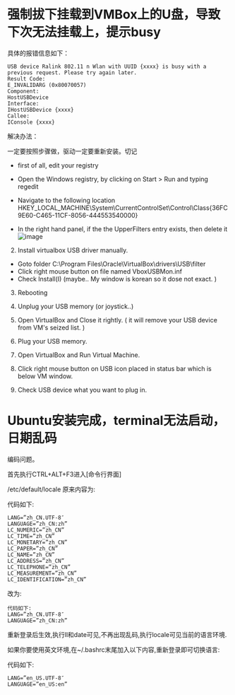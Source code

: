 # 强制拔下挂载到VMBox上的U盘，导致下次无法挂载上，提示busy

具体的报错信息如下：
```
USB device Ralink 802.11 n Wlan with UUID {xxxx} is busy with a previous request. Please try again later.
Result Code:
E_INVALIDARG (0x80070057)
Component:
HostUSBDevice
Interface:
IHostUSBDevice {xxxx}
Callee:
IConsole {xxxx}
```

解决办法：

一定要按照步骤做，驱动一定要重新安装。切记

- first of all, edit your registry

- Open the Windows registry, by clicking on Start > Run and typing regedit
- Navigate to the following location HKEY_LOCAL_MACHINE\System\CurrentControlSet\Control\Class\{36FC9E60-C465-11CF-8056-444553540000}
- In the right hand panel, if the the UpperFilters entry exists, then delete it
![image](https://github.com/Geekiter/geekiter.github.io/assets/20443506/313a1e53-8657-4f3a-a25b-008d1de9a8a4)

2. Install virtualbox USB driver manually.

- Goto folder C:\Program Files\Oracle\VirtualBox\drivers\USB\filter
- Click right mouse button on file named VboxUSBMon.inf
- Check Install(I) (maybe.. My window is korean so it dose not exact. )

3. Rebooting

4. Unplug your USB memory (or joystick..)

5. Open VirtualBox and Close it rightly.
( it will remove your USB device from VM's seized list. )

6. Plug your USB memory.

7. Open VirtualBox and Run Virtual Machine.

8. Click right mouse button on USB icon placed in status bar which is below VM window.

9. Check USB device what you want to plug in.

# Ubuntu安装完成，terminal无法启动，日期乱码

编码问题。

首先执行CTRL+ALT+F3进入[命令行界面]

/etc/default/locale 原来内容为:

代码如下:
```
LANG=”zh_CN.UTF-8″
LANGUAGE=”zh_CN:zh”
LC_NUMERIC=”zh_CN”
LC_TIME=”zh_CN”
LC_MONETARY=”zh_CN”
LC_PAPER=”zh_CN”
LC_NAME=”zh_CN”
LC_ADDRESS=”zh_CN”
LC_TELEPHONE=”zh_CN”
LC_MEASUREMENT=”zh_CN”
LC_IDENTIFICATION=”zh_CN”
```
改为:
```
代码如下:
LANG=”zh_CN.UTF-8″
LANGUAGE=”zh_CN:zh”
```
重新登录后生效,执行ll和date可见,不再出现乱码,执行locale可见当前的语言环境.

如果你要使用英文环境,在~/.bashrc末尾加入以下内容,重新登录即可切换语言:

代码如下:
```
LANG=”en_US.UTF-8″
LANGUAGE=”en_US:en”
```
